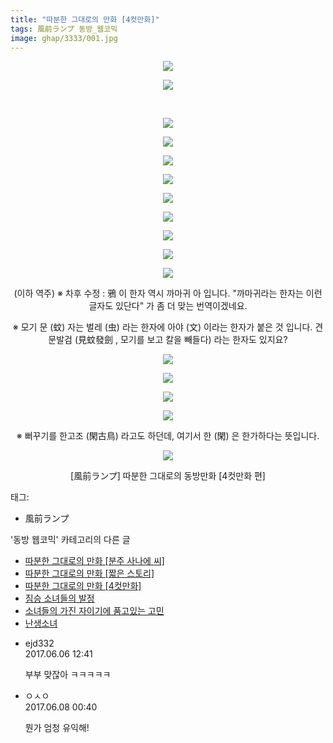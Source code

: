 ```yaml
---
title: "따분한 그대로의 만화 [4컷만화]"
tags: 風前ランプ 동방_웹코믹
image: ghap/3333/001.jpg
---
```

<div class="article">
<p style="text-align: center; clear: none; float: none;"><img src="{{ site.nasurl }}/ghap/3333/001.jpg"/></p>
<p style="text-align: center; clear: none; float: none;"><img src="{{ site.nasurl }}/ghap/3333/002.jpg"/></p>
<p style="text-align: center; clear: none; float: none;"><br/></p>
<p style="text-align: center; clear: none; float: none;"><img src="{{ site.nasurl }}/ghap/3333/003.jpg"/></p>
<p style="text-align: center; clear: none; float: none;"><img src="{{ site.nasurl }}/ghap/3333/004.jpg"/></p>
<p style="text-align: center; clear: none; float: none;"><img src="{{ site.nasurl }}/ghap/3333/005.jpg"/></p>
<p style="text-align: center; clear: none; float: none;"><img src="{{ site.nasurl }}/ghap/3333/006.jpg"/></p>
<p style="text-align: center; clear: none; float: none;"><img src="{{ site.nasurl }}/ghap/3333/007.jpg"/></p>
<p style="text-align: center; clear: none; float: none;"><img src="{{ site.nasurl }}/ghap/3333/008.jpg"/></p>
<p style="text-align: center; clear: none; float: none;"><img src="{{ site.nasurl }}/ghap/3333/009.jpg"/></p>
<p style="text-align: center; clear: none; float: none;"><img src="{{ site.nasurl }}/ghap/3333/010.jpg"/></p>
<p style="text-align: center; clear: none; float: none;"><img src="{{ site.nasurl }}/ghap/3333/011.jpg"/></p>
<p style="text-align: center; clear: none; float: none;">(이하 역주) ※ 차후 수정 : 鴉 이 한자 역시 까마귀 아 입니다. "까마귀라는 한자는 이런 글자도 있단다" 가 좀 더 맞는 번역이겠네요.</p>
<p style="text-align: center; clear: none; float: none;">※ 모기 문 (蚊) 자는 벌레 (虫) 라는 한자에 아야 (文) 이라는 한자가 붙은 것 입니다. 견문발검 (見蚊發劍 , 모기를 보고 칼을 빼들다) 라는 한자도 있지요?</p>
<p style="text-align: center; clear: none; float: none;"><img src="{{ site.nasurl }}/ghap/3333/012.jpg"/></p>
<p style="text-align: center; clear: none; float: none;"><img src="{{ site.nasurl }}/ghap/3333/013.jpg"/></p>
<p style="text-align: center; clear: none; float: none;"><img src="{{ site.nasurl }}/ghap/3333/014.jpg"/></p>
<p style="text-align: center; clear: none; float: none;"><img src="{{ site.nasurl }}/ghap/3333/015.jpg"/></p>
<p style="text-align: center; clear: none; float: none;">※ 뻐꾸기를 한고조 (閑古鳥) 라고도 하던데, 여기서 한 (閑) 은 한가하다는 뜻입니다.</p>
<p style="text-align: center; clear: none; float: none;"><img src="{{ site.nasurl }}/ghap/3333/016.jpg"/></p>
<p style="text-align: center; clear: none; float: none;">[風前ランプ] 따분한 그대로의 동방만화 [4컷만화 편]</p>
</div><div class="tagTrail">
<p>태그: </p>
<ul>
<li>風前ランプ</li>
</ul>
</div><div class="another">
<p>'동방 웹코믹' 카테고리의 다른 글</p>
<ul>
<li><a href="/2017-06-06-ghap_3335">따분한 그대로의 만화 [분주 사나에 씨]</a></li>
<li><a href="/2017-06-06-ghap_3334">따분한 그대로의 만화 [짧은 스토리]</a></li>
<li><a href="/2017-06-06-ghap_3333">따분한 그대로의 만화 [4컷만화]</a></li>
<li><a href="/2017-05-31-ghap_3318">짐승 소녀들의 발정</a></li>
<li><a href="/2017-05-31-ghap_3317">소녀들의 가진 자이기에 품고있는 고민</a></li>
<li><a href="/2017-05-31-ghap_3316">난생소녀</a></li>
</ul>
</div><div class="cb_module cb_fluid">
<div class="cb_wrt cb_profile">
<div class="comment">
<ul>
<li class="cb_thumb_off" id="comment15007138">
<div class="cb_comment_area">
<div class="cb_info_area">
<div class="cb_section">
<span class="cb_nick_name">ejd332</span>
</div>
<div class="cb_section">
<span class="cb_date">2017.06.06 12:41 </span>
</div>
</div>
<div class="cb_dsc_comment">
<p class="cb_dsc">
											부부 맞잖아 ㅋㅋㅋㅋㅋ
										</p>
</div>
</div></li>
<li class="cb_thumb_off" id="comment15008468">
<div class="cb_comment_area">
<div class="cb_info_area">
<div class="cb_section">
<span class="cb_nick_name">ㅇㅅㅇ</span>
</div>
<div class="cb_section">
<span class="cb_date">2017.06.08 00:40 </span>
</div>
</div>
<div class="cb_dsc_comment">
<p class="cb_dsc">
											뭔가 엄청 유익해!
										</p>
</div>
</div></li>
</ul>
</div>
</div><!-- commentList close -->
</div>